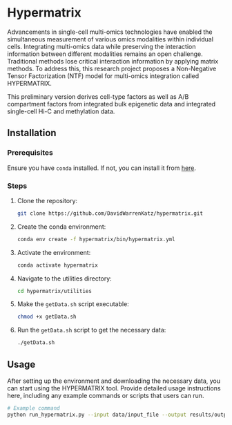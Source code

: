 # Hypermatrix

Advancements in single-cell multi-omics technologies have enabled the simultaneous measurement of various omics modalities within individual cells. Integrating multi-omics data while preserving the interaction information between different modalities remains an open challenge. Traditional methods lose critical interaction information by applying matrix methods. To address this, this research project proposes a Non-Negative Tensor Factorization (NTF) model for multi-omics integration called HYPERMATRIX.

This preliminary version derives cell-type factors as well as A/B compartment factors from integrated bulk epigenetic data and integrated single-cell Hi-C and methylation data.

## Installation

### Prerequisites

Ensure you have `conda` installed. If not, you can install it from [here](https://docs.conda.io/projects/conda/en/latest/user-guide/install/index.html).

### Steps

1. Clone the repository:

    ```bash
    git clone https://github.com/DavidWarrenKatz/hypermatrix.git
    ```

2. Create the conda environment:

    ```bash
    conda env create -f hypermatrix/bin/hypermatrix.yml
    ```

3. Activate the environment:

    ```bash
    conda activate hypermatrix
    ```

4. Navigate to the utilities directory:

    ```bash
    cd hypermatrix/utilities
    ```

5. Make the `getData.sh` script executable:

    ```bash
    chmod +x getData.sh
    ```

6. Run the `getData.sh` script to get the necessary data:

    ```bash
    ./getData.sh
    ```

## Usage

After setting up the environment and downloading the necessary data, you can start using the HYPERMATRIX tool. Provide detailed usage instructions here, including any example commands or scripts that users can run.

```bash
# Example command
python run_hypermatrix.py --input data/input_file --output results/output_file
